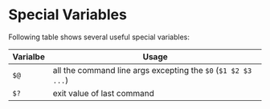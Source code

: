 # Special Variables

Following table shows several useful special variables:

| Varialbe | Usage |
|----------|-------|
| `$@` | all the command line args excepting the `$0` (`$1 $2 $3 ...`) |
| `$?` | exit value of last command |
